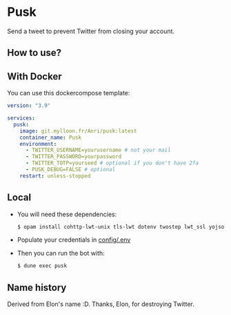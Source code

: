 # Pusk

Send a tweet to prevent Twitter from closing your account.

## How to use?

## With Docker

You can use this dockercompose template:

```yaml
version: "3.9"

services:
  pusk:
    image: git.mylloon.fr/Anri/pusk:latest
    container_name: Pusk
    environment:
      - TWITTER_USERNAME=yourusername # not your mail
      - TWITTER_PASSWORD=yourpassword
      - TWITTER_TOTP=yourseed # optional if you don't have 2fa
      - PUSK_DEBUG=FALSE # optional
    restart: unless-stopped
```

## Local

- You will need these dependencies:

  ```sh
  $ opam install cohttp-lwt-unix tls-lwt dotenv twostep lwt_ssl yojson core
  ```

- Populate your credentials in [config/.env](./config/.env)
- Then you can run the bot with:

  ```sh
  $ dune exec pusk
  ```

## Name history

Derived from Elon's name :D. Thanks, Elon, for destroying Twitter.
